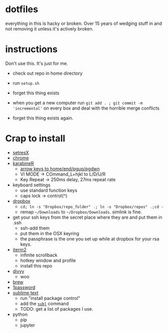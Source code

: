 dotfiles
========

everything in this is hacky or broken. Over 15 years of wedging stuff in and not removing it unless it's actively broken.


instructions
========

Don't use this. It's just for me.

 - check out repo in home directory
 - run `setup.sh`
 - forget this thing exists

 - when you get a new computer run `git add . ; git commit -m 'incremental'` on every box and deal with the horrible merge conflicts
 - forget this thing exists again.


Crap to install
===============

 - [setresX](https://www.sendspace.com/file/mef6sk)
 - [chrome](http://google.com)
 - [karabineR](https://pqrs.org/osx/karabiner/)
   - [arrow keys to home/end/pgup/pgdwn](https://www.dropbox.com/home/documents/Karabiner?preview=private.xml)
   - VI MODE -> COmmand_L+hjkl to L/D/U/R
   - Key Repeat -> 250ms delay, 27ms repeat rate
 - keyboard settings
   - use standard function keys
   - caps lock -> control(^)
 - [dropbox](http://dropbox.com)
   - `cd; ln -s "Dropbox/repo_folder" .; ln -s "Dropbox/repos" .;cd -`
   - remap `~/Downloads` to `~/Dropbox/Downloads`. simlink is fine.
 - get your ssh keys from the secret place where they are and put them in .ssh
   - ssh-add them
   - put them in the OSX keyring
   - the passphrase is the one you set up while at dropbox for your rsa keys.
 - [iterm2](https://www.iterm2.com/downloads.html)
   - infinite scrollback
   - hotkey window and profile
   - install this repo
 - [divvy](https://itunes.apple.com/us/app/divvy-window-manager/id413857545?mt=12)
   - woo
 - [brew](brew.sh)
 - [1password](https://agilebits.com/downloads)
 - [sublime text](https://www.sublimetext.com/)
   - run "install package control"
   - add the [`subl`](https://www.sublimetext.com/docs/2/osx_command_line.html) command
   - TODO: get a list of packages I use.
 - python
   - pip
   - jupyter
